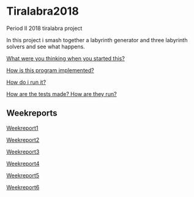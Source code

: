 # Tiralabra2018
Period II 2018 tiralabra project


In this project i smash together a labyrinth generator and three labyrinth solvers and see what happens.


[What were you thinking when you started this?](https://github.com/TerriFin/Tiralabra2018/blob/master/documents/specifications.md)

[How is this program implemented?](https://github.com/TerriFin/Tiralabra2018/blob/master/documents/implementationDoc.md)

[How do i run it?](https://github.com/TerriFin/Tiralabra2018/blob/master/documents/manual.md)

[How are the tests made? How are they run?](https://github.com/TerriFin/Tiralabra2018/blob/master/documents/testingDoc.md)

## Weekreports
[Weekreport1](https://github.com/TerriFin/Tiralabra2018/blob/master/documents/weekReport1.md)

[Weekreport2](https://github.com/TerriFin/Tiralabra2018/blob/master/documents/weekReport2.md)

[Weekreport3](https://github.com/TerriFin/Tiralabra2018/blob/master/documents/weekReport3.md)

[Weekreport4](https://github.com/TerriFin/Tiralabra2018/blob/master/documents/weekReport4.md)

[Weekreport5](https://github.com/TerriFin/Tiralabra2018/blob/master/documents/weekReport5.md)

[Weekreport6](https://github.com/TerriFin/Tiralabra2018/blob/master/documents/weekReport6.md)
